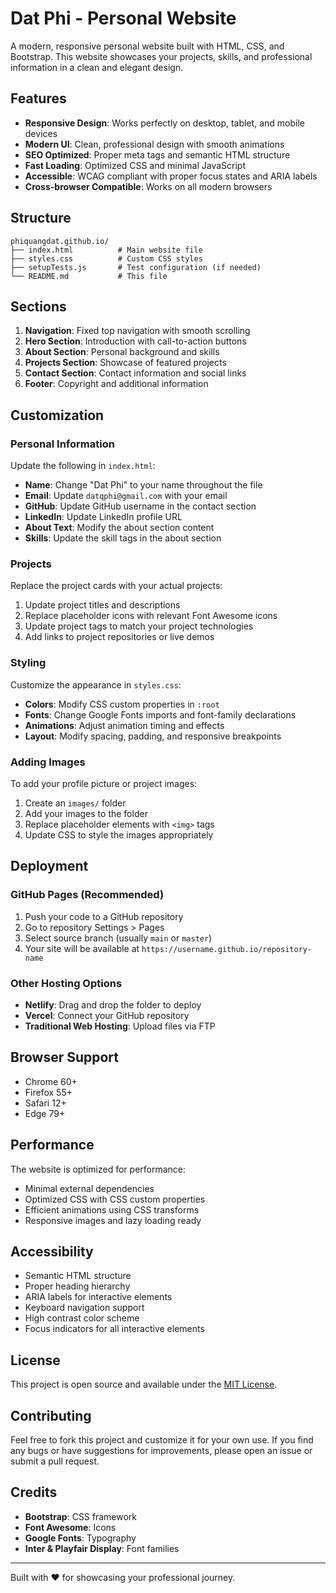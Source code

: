 # Dat Phi - Personal Website

A modern, responsive personal website built with HTML, CSS, and Bootstrap. This website showcases your projects, skills, and professional information in a clean and elegant design.

## Features

- **Responsive Design**: Works perfectly on desktop, tablet, and mobile devices
- **Modern UI**: Clean, professional design with smooth animations
- **SEO Optimized**: Proper meta tags and semantic HTML structure
- **Fast Loading**: Optimized CSS and minimal JavaScript
- **Accessible**: WCAG compliant with proper focus states and ARIA labels
- **Cross-browser Compatible**: Works on all modern browsers

## Structure

```
phiquangdat.github.io/
├── index.html          # Main website file
├── styles.css          # Custom CSS styles
├── setupTests.js       # Test configuration (if needed)
└── README.md           # This file
```

## Sections

1. **Navigation**: Fixed top navigation with smooth scrolling
2. **Hero Section**: Introduction with call-to-action buttons
3. **About Section**: Personal background and skills
4. **Projects Section**: Showcase of featured projects
5. **Contact Section**: Contact information and social links
6. **Footer**: Copyright and additional information

## Customization

### Personal Information

Update the following in `index.html`:

- **Name**: Change "Dat Phi" to your name throughout the file
- **Email**: Update `datqphi@gmail.com` with your email
- **GitHub**: Update GitHub username in the contact section
- **LinkedIn**: Update LinkedIn profile URL
- **About Text**: Modify the about section content
- **Skills**: Update the skill tags in the about section

### Projects

Replace the project cards with your actual projects:

1. Update project titles and descriptions
2. Replace placeholder icons with relevant Font Awesome icons
3. Update project tags to match your project technologies
4. Add links to project repositories or live demos

### Styling

Customize the appearance in `styles.css`:

- **Colors**: Modify CSS custom properties in `:root`
- **Fonts**: Change Google Fonts imports and font-family declarations
- **Animations**: Adjust animation timing and effects
- **Layout**: Modify spacing, padding, and responsive breakpoints

### Adding Images

To add your profile picture or project images:

1. Create an `images/` folder
2. Add your images to the folder
3. Replace placeholder elements with `<img>` tags
4. Update CSS to style the images appropriately

## Deployment

### GitHub Pages (Recommended)

1. Push your code to a GitHub repository
2. Go to repository Settings > Pages
3. Select source branch (usually `main` or `master`)
4. Your site will be available at `https://username.github.io/repository-name`

### Other Hosting Options

- **Netlify**: Drag and drop the folder to deploy
- **Vercel**: Connect your GitHub repository
- **Traditional Web Hosting**: Upload files via FTP

## Browser Support

- Chrome 60+
- Firefox 55+
- Safari 12+
- Edge 79+

## Performance

The website is optimized for performance:

- Minimal external dependencies
- Optimized CSS with CSS custom properties
- Efficient animations using CSS transforms
- Responsive images and lazy loading ready

## Accessibility

- Semantic HTML structure
- Proper heading hierarchy
- ARIA labels for interactive elements
- Keyboard navigation support
- High contrast color scheme
- Focus indicators for all interactive elements

## License

This project is open source and available under the [MIT License](LICENSE).

## Contributing

Feel free to fork this project and customize it for your own use. If you find any bugs or have suggestions for improvements, please open an issue or submit a pull request.

## Credits

- **Bootstrap**: CSS framework
- **Font Awesome**: Icons
- **Google Fonts**: Typography
- **Inter & Playfair Display**: Font families

---

Built with ❤️ for showcasing your professional journey.
